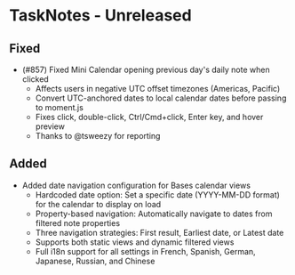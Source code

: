 # TaskNotes - Unreleased

<!--

**Added** for new features.
**Changed** for changes in existing functionality.
**Deprecated** for soon-to-be removed features.
**Removed** for now removed features.
**Fixed** for any bug fixes.
**Security** in case of vulnerabilities.

Always acknowledge contributors and those who report issues.

Example:

```
## Fixed

- (#768) Fixed calendar view appearing empty in week and day views due to invalid time configuration values
  - Added time validation in settings UI with proper error messages and debouncing
  - Added runtime sanitization in calendar with safe defaults (00:00:00, 24:00:00, 08:00:00)
  - Prevents "Cannot read properties of null (reading 'years')" error from FullCalendar
  - Thanks to @userhandle for reporting and help debugging
```

-->

## Fixed

- (#857) Fixed Mini Calendar opening previous day's daily note when clicked
  - Affects users in negative UTC offset timezones (Americas, Pacific)
  - Convert UTC-anchored dates to local calendar dates before passing to moment.js
  - Fixes click, double-click, Ctrl/Cmd+click, Enter key, and hover preview
  - Thanks to @tsweezy for reporting

## Added

- Added date navigation configuration for Bases calendar views
  - Hardcoded date option: Set a specific date (YYYY-MM-DD format) for the calendar to display on load
  - Property-based navigation: Automatically navigate to dates from filtered note properties
  - Three navigation strategies: First result, Earliest date, or Latest date
  - Supports both static views and dynamic filtered views
  - Full i18n support for all settings in French, Spanish, German, Japanese, Russian, and Chinese
